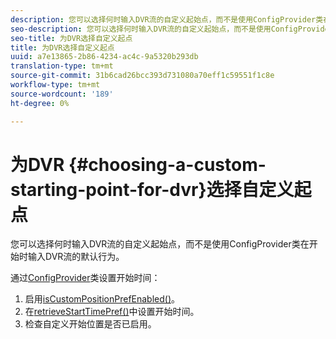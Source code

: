```yaml
---
description: 您可以选择何时输入DVR流的自定义起始点，而不是使用ConfigProvider类在开始时输入DVR流的默认行为。
seo-description: 您可以选择何时输入DVR流的自定义起始点，而不是使用ConfigProvider类在开始时输入DVR流的默认行为。
seo-title: 为DVR选择自定义起点
title: 为DVR选择自定义起点
uuid: a7e13865-2b86-4234-ac4c-9a5320b293db
translation-type: tm+mt
source-git-commit: 31b6cad26bcc393d731080a70eff1c59551f1c8e
workflow-type: tm+mt
source-wordcount: '189'
ht-degree: 0%

---
```



# 为DVR {#choosing-a-custom-starting-point-for-dvr}选择自定义起点

您可以选择何时输入DVR流的自定义起始点，而不是使用ConfigProvider类在开始时输入DVR流的默认行为。

通过[ConfigProvider](https://help.adobe.com/en_US/primetime/api/reference_implementation/android/javadoc/com/adobe/primetime/reference/config/ConfigProvider.html)类设置开始时间：

1. 启用[isCustomPositionPrefEnabled()](https://help.adobe.com/en_US/primetime/api/reference_implementation/android/javadoc/com/adobe/primetime/reference/config/ConfigProvider.html#isCustomPositionPrefEnabled())。
1. 在[retrieveStartTimePref()](https://help.adobe.com/en_US/primetime/api/reference_implementation/android/javadoc/com/adobe/primetime/reference/config/IPlaybackConfig.html#iretrieveStartTimePref())中设置开始时间。
1. 检查自定义开始位置是否已启用。
